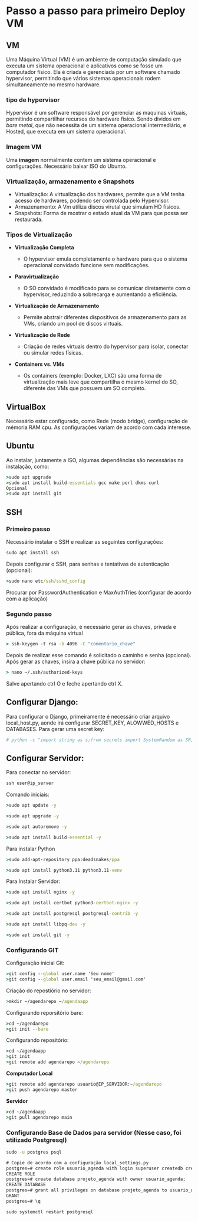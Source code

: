 # Passo a passo para primeiro Deploy VM
## VM
Uma Máquina Virtual (VM) é um ambiente de computação simulado que executa um sistema operacional e aplicativos como se fosse um computador físico. Ela é criada e gerenciada por um software chamado hypervisor, permitindo que vários sistemas operacionais rodem simultaneamente no mesmo hardware.
### **tipo de hypervisor**
Hypervisor é um software responsável por gerenciar as maquinas virtuais, permitindo compartilhar recursos do hardware físico. Sendo dividos em _bare metal_, que não necessita de um sistema operacional intermediário, e Hosted, que executa em um sistema operacional.

### Imagem VM
Uma __imagem__ normalmente contem um sistema operacional e configurações. Necessário baixar ISO do Ubunto.

### Virtualização, armazenamento e Snapshots
- Virtualização: A virtualização dos hardwares, permite que a VM tenha acesso de hardwares, podendo ser controlada pelo Hypervisor.
- Armazenamento: A Vm utiliza discos virutal que simulam HD físicos.
- Snapshots: Forma de mostrar o estado atual da VM para que possa ser restaurada.

### Tipos de Virtualização
- **Virtualização Completa**
    - O hypervisor emula completamente o hardware para que o sistema operacional convidado funcione sem modificações.

- **Paravirtualização**
    - O SO convidado é modificado para se comunicar diretamente com o hypervisor, reduzindo a sobrecarga e aumentando a eficiência.

- **Virtualização de Armazenamento**
    - Permite abstrair diferentes dispositivos de armazenamento para as VMs, criando um pool de discos virtuais.

- **Virtualização de Rede**
    - Criação de redes virtuais dentro do hypervisor para isolar, conectar ou simular redes físicas.

- **Containers vs. VMs**
    - Os containers (exemplo: Docker, LXC) são uma forma de virtualização mais leve que compartilha o mesmo kernel do SO, diferente das VMs que possuem um SO completo.

## VirtualBox
Necessário estar configurado, como Rede (modo bridge), configuração de mémoria RAM cpu. As configurações variam de acordo com cada interesse.

## Ubuntu
Ao instalar, juntamente a ISO, algumas dependências são necessárias na instalação, como:
```cmd
>sudo apt upgrade
>sudo apt install build-essentials gcc make perl dkms curl
Opcional
>sudo apt install git
```
## SSH
### Primeiro passo
Necessário instalar o SSH e realizar as seguintes configurações:
```cmd
sudo apt install ssh
```
Depois configurar o SSH, para senhas e tentativas de autenticação (opcional):
```cmd
>sudo nano etc/ssh/sshd_config
```
Procurar por PasswordAuthentication e MaxAuthTries (configurar de acordo com a aplicação)

### Segundo passo
Após realizar a configuração, é necessário gerar as chaves, privada e pública, fora da máquina virtual
```cmd
> ssh-keygen -t rsa -b 4096 -C "comentario_chave"
```
Depois de realizar esse comando é solicitado o caminho e senha (opcional). Após gerar as chaves, insira a chave pública no servidor:
```cmd
> nano ~/.ssh/authorized-keys
```
Salve apertando ctrl O e feche apertando ctrl X.


## Configurar Django:
Para configurar o Django, primeiramente é necessário criar arquivo local_host.py, aonde irá configurar SECRET_KEY, ALOWWED_HOSTS e DATABASES.
Para gerar uma secret key:
```python
# python -c "import string as s;from secrets import SystemRandom as SR;print(''.join(SR().choices(s.ascii_letters + s.digits + s.punctuation, k=64)));"
```


## Configurar Servidor:
Para conectar no servidor:
```cmd
ssh user@ip_server
```

Comando iniciais:
```cmd
>sudo apt update -y
```
```cmd
>sudo apt upgrade -y
```
```cmd
>sudo apt autoremove -y
```
```cmd
>sudo apt install build-essential -y
```
Para instalar Python
```cmd
>sudo add-apt-repository ppa:deadsnakes/ppa
```
```cmd
>sudo apt install python3.11 python3.11-venv
```
Para Instalar Servidor:
```cmd
>sudo apt install nginx -y
```
```cmd
>sudo apt install certbot python3-certbot-nginx -y
```
```cmd
>sudo apt install postgresql postgresql-contrib -y
```
```cmd
>sudo apt install libpq-dev -y
```
```cmd
>sudo apt install git -y
```

### Configurando GIT
Configuração inicial Git:
```cmd
>git config --global user.name 'Seu nome'
>git config --global user.email 'seu_email@gmail.com'
```

Criação do repostiório no servidor:
```cmd
>mkdir ~/agendarepo ~/agendaapp
```

Configurando reporsitório bare:
```cmd
>cd ~/agendarepo
>git init --bare
```

Configurando repositório:
```cmd
>cd ~/agendaapp
>git init
>git remote add agendarepo ~/agendarepo
```

__Computador Local__
```cmd
>git remote add agendarepo usuario@IP_SERVIDOR:~/agendarepo
>git push agendarepo master
```

__Servidor__
```cmd
>cd ~/agendaapp
>git pull agendarepo main
```

### Configurando Base de Dados para servidor (Nesse caso, foi utilizado Postgresql)
```cmd
sudo -u postgres psql

# Copie de acordo com a configuração local_settings.py
postgres=# create role usuario_agenda with login superuser createdb createrole password 'senha_usuario_agenda';
CREATE ROLE
postgres=# create database projeto_agenda with owner usuario_agenda;
CREATE DATABASE
postgres=# grant all privileges on database projeto_agenda to usuario_agenda;
GRANT
postgres=# \q

sudo systemctl restart postgresql
```
